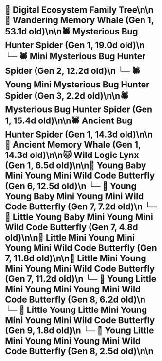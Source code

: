 # 🌳 Digital Ecosystem Family Tree\n\n🐋 Wandering Memory Whale (Gen 1, 53.1d old)\n\n🕷️ Mysterious Bug Hunter Spider (Gen 1, 19.0d old)\n  └─ 🕷️ Mini Mysterious Bug Hunter Spider (Gen 2, 12.2d old)\n    └─ 🕷️ Young Mini Mysterious Bug Hunter Spider (Gen 3, 2.2d old)\n\n🕷️ Mysterious Bug Hunter Spider (Gen 1, 15.4d old)\n\n🕷️ Ancient Bug Hunter Spider (Gen 1, 14.3d old)\n\n🐋 Ancient Memory Whale (Gen 1, 14.3d old)\n\n🐱 Wild Logic Lynx (Gen 1, 6.5d old)\n\n🦋 Young Baby Mini Young Mini Wild Code Butterfly (Gen 6, 12.5d old)\n  └─ 🦋 Young Young Baby Mini Young Mini Wild Code Butterfly (Gen 7, 7.2d old)\n  └─ 🦋 Little Young Baby Mini Young Mini Wild Code Butterfly (Gen 7, 4.8d old)\n\n🦋 Little Mini Young Mini Young Mini Wild Code Butterfly (Gen 7, 11.8d old)\n\n🦋 Little Mini Young Mini Young Mini Wild Code Butterfly (Gen 7, 11.2d old)\n  └─ 🦋 Young Little Mini Young Mini Young Mini Wild Code Butterfly (Gen 8, 6.2d old)\n    └─ 🦋 Little Young Little Mini Young Mini Young Mini Wild Code Butterfly (Gen 9, 1.8d old)\n  └─ 🦋 Young Little Mini Young Mini Young Mini Wild Code Butterfly (Gen 8, 2.5d old)\n\n